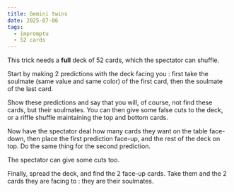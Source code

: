 ```yaml
---
title: Gemini twins
date: 2025-07-06
tags:
  - impromptu
  - 52 cards
---
```


This trick needs a **full** deck of 52 cards, which the spectator can shuffle.

Start by making 2 predictions with the deck facing you : first take the soulmate
(same value and same color) of the first card, then the soulmate of the last
card.

Show these predictions and say that you will, of course, not find these cards,
but their soulmates. You can then give some false cuts to the deck, or a riffle
shuffle maintaining the top and bottom cards.

Now have the spectator deal how many cards they want on the table face-down,
then place the first prediction face-up, and the rest of the deck on top. Do the
same thing for the second prediction.

The spectator can give some cuts too.

Finally, spread the deck, and find the 2 face-up cards. Take them and the 2
cards they are facing to : they are their soulmates.

